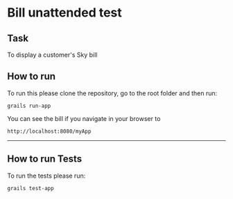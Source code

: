 # Bill unattended test

## Task

To display a customer's Sky bill

## How to run

To run this please clone the repository, go to the root folder and then run:
```
grails run-app
```

You can see the bill if you navigate in your browser to 
```
http://localhost:8080/myApp
```
---

## How to run Tests

To run the tests please run:

```
grails test-app
```
